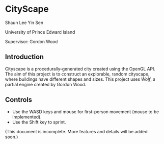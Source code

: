 # CityScape
Shaun Lee Yin Sen

University of Prince Edward Island

Supervisor: Gordon Wood

## Introduction
Cityscape is a procedurally-generated city created using the OpenGL API. The aim of this project is to construct
an explorable, random cityscape, where buildings have different shapes and sizes. This project uses *Wolf*, a partial
engine created by Gordon Wood.

## Controls
- Use the WASD keys and mouse for first-person movement (mouse to be implemented).
- Use the Shift key to sprint.

(This document is incomplete. More features and details will be added soon.)